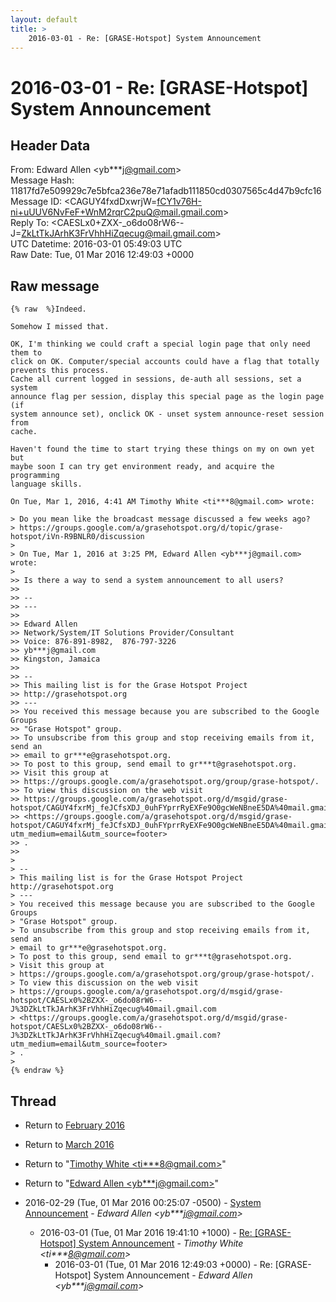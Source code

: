 ```yaml
---
layout: default
title: >
    2016-03-01 - Re: [GRASE-Hotspot] System Announcement
---
```


# 2016-03-01 - Re: [GRASE-Hotspot] System Announcement

## Header Data

From: Edward Allen \<yb***j@gmail.com\><br>
Message Hash: 11817fd7e509929c7e5bfca236e78e71afadb111850cd0307565c4d47b9cfc16<br>
Message ID: \<CAGUY4fxdDxwrjW=fCY1v76H-ni+uUUV6NvFeF+WnM2rqrC2puQ@mail.gmail.com\><br>
Reply To: \<CAESLx0+ZXX-_o6do08rW6--J=ZkLtTkJArhK3FrVhhHiZqecug@mail.gmail.com\><br>
UTC Datetime: 2016-03-01 05:49:03 UTC<br>
Raw Date: Tue, 01 Mar 2016 12:49:03 +0000<br>

## Raw message

```
{% raw  %}Indeed.

Somehow I missed that.

OK, I'm thinking we could craft a special login page that only need them to
click on OK. Computer/special accounts could have a flag that totally
prevents this process.
Cache all current logged in sessions, de-auth all sessions, set a system
announce flag per session, display this special page as the login page (if
system announce set), onclick OK - unset system announce-reset session from
cache.

Haven't found the time to start trying these things on my on own yet but
maybe soon I can try get environment ready, and acquire the programming
language skills.

On Tue, Mar 1, 2016, 4:41 AM Timothy White <ti***8@gmail.com> wrote:

> Do you mean like the broadcast message discussed a few weeks ago?
> https://groups.google.com/a/grasehotspot.org/d/topic/grase-hotspot/iVn-R9BNLR0/discussion
>
> On Tue, Mar 1, 2016 at 3:25 PM, Edward Allen <yb***j@gmail.com> wrote:
>
>> Is there a way to send a system announcement to all users?
>>
>> --
>> ---
>>
>> Edward Allen
>> Network/System/IT Solutions Provider/Consultant
>> Voice: 876-891-8982,  876-797-3226
>> yb***j@gmail.com
>> Kingston, Jamaica
>>
>> --
>> This mailing list is for the Grase Hotspot Project
>> http://grasehotspot.org
>> ---
>> You received this message because you are subscribed to the Google Groups
>> "Grase Hotspot" group.
>> To unsubscribe from this group and stop receiving emails from it, send an
>> email to gr***e@grasehotspot.org.
>> To post to this group, send email to gr***t@grasehotspot.org.
>> Visit this group at
>> https://groups.google.com/a/grasehotspot.org/group/grase-hotspot/.
>> To view this discussion on the web visit
>> https://groups.google.com/a/grasehotspot.org/d/msgid/grase-hotspot/CAGUY4fxrMj_feJCfsXDJ_0uhFYprrRyEXFe9O0gcWeNBneE5DA%40mail.gmail.com
>> <https://groups.google.com/a/grasehotspot.org/d/msgid/grase-hotspot/CAGUY4fxrMj_feJCfsXDJ_0uhFYprrRyEXFe9O0gcWeNBneE5DA%40mail.gmail.com?utm_medium=email&utm_source=footer>
>> .
>>
>
> --
> This mailing list is for the Grase Hotspot Project http://grasehotspot.org
> ---
> You received this message because you are subscribed to the Google Groups
> "Grase Hotspot" group.
> To unsubscribe from this group and stop receiving emails from it, send an
> email to gr***e@grasehotspot.org.
> To post to this group, send email to gr***t@grasehotspot.org.
> Visit this group at
> https://groups.google.com/a/grasehotspot.org/group/grase-hotspot/.
> To view this discussion on the web visit
> https://groups.google.com/a/grasehotspot.org/d/msgid/grase-hotspot/CAESLx0%2BZXX-_o6do08rW6--J%3DZkLtTkJArhK3FrVhhHiZqecug%40mail.gmail.com
> <https://groups.google.com/a/grasehotspot.org/d/msgid/grase-hotspot/CAESLx0%2BZXX-_o6do08rW6--J%3DZkLtTkJArhK3FrVhhHiZqecug%40mail.gmail.com?utm_medium=email&utm_source=footer>
> .
>
{% endraw %}
```

## Thread

+ Return to [February 2016](/archive/2016/02)
+ Return to [March 2016](/archive/2016/03)

+ Return to "[Timothy White <ti***8<span>@</span>gmail.com>](/authors/ti___8_at_gmail_com)"
+ Return to "[Edward Allen <yb***j<span>@</span>gmail.com>](/authors/yb___j_at_gmail_com)"

+ 2016-02-29 (Tue, 01 Mar 2016 00:25:07 -0500) - [System Announcement](/archive/2016/02/0c5dcb92bf3652f1d6ddfdcbb8bd1aa40882b0579491348552d692b6a21cf01f) - _Edward Allen \<yb***j@gmail.com\>_
  + 2016-03-01 (Tue, 01 Mar 2016 19:41:10 +1000) - [Re: [GRASE-Hotspot] System Announcement](/archive/2016/03/352538c8bf6d16f5711b2cdb959524a54db0d2cf73fce82bda4ed40e76cd0e33) - _Timothy White \<ti***8@gmail.com\>_
    + 2016-03-01 (Tue, 01 Mar 2016 12:49:03 +0000) - Re: [GRASE-Hotspot] System Announcement - _Edward Allen \<yb***j@gmail.com\>_

